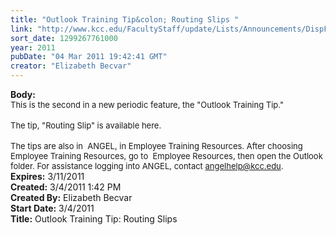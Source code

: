 ```yaml
---
title: "Outlook Training Tip&colon; Routing Slips "
link: "http://www.kcc.edu/FacultyStaff/update/Lists/Announcements/DispForm.aspx?ID=150"
sort_date: 1299267761000
year: 2011
pubDate: "04 Mar 2011 19:42:41 GMT"
creator: "Elizabeth Becvar"
---
```


<div><b>Body:</b> <div class=ExternalClass2818C831120243C899265384AC19A52C><div><font size=2>This is the second in a new periodic feature, the &quot;Outlook Training Tip.&quot; </font></div>
<div><br><font size=2>The tip, &quot;Routing Slip&quot; is available here.</font></div>
<div><br><font size=2>The tips are also in  ANGEL, in Employee Training Resources. After choosing Employee Training Resources, go to  Employee Resources, then open the Outlook folder. For assistance logging into ANGEL, contact </font><a href="http://kcc.edu"><font size=2>angelhelp@kcc.edu</font></a><font size=2>.<br></font></div></div></div>
<div><b>Expires:</b> 3/11/2011</div>
<div><b>Created:</b> 3/4/2011 1:42 PM</div>
<div><b>Created By:</b> Elizabeth Becvar</div>
<div><b>Start Date:</b> 3/4/2011</div>
<div><b>Title:</b> Outlook Training Tip: Routing Slips </div>

